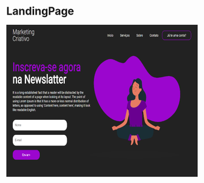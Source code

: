 # LandingPage
<img align="center" height="400em" src="https://github.com/Gustavobackes/LandingPage/blob/main/landingpage.PNG"/> 
